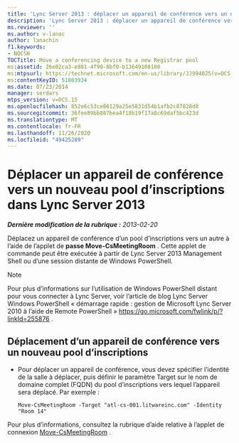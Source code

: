 ```yaml
---
title: 'Lync Server 2013 : déplacer un appareil de conférence vers un nouveau pool d’inscriptions'
description: 'Lync Server 2013 : déplacer un appareil de conférence vers un nouveau pool d’inscriptions.'
ms.reviewer: ''
ms.author: v-lanac
author: lanachin
f1.keywords:
- NOCSH
TOCTitle: Move a conferencing device to a new Registrar pool
ms:assetid: 26e02ca3-e881-4f90-8bf0-b13649108100
ms:mtpsurl: https://technet.microsoft.com/en-us/library/JJ994025(v=OCS.15)
ms:contentKeyID: 51803934
ms.date: 07/23/2014
manager: serdars
mtps_version: v=OCS.15
ms.openlocfilehash: 852e6c53ce86129a25e5831d54b1afb2c87828d8
ms.sourcegitcommit: 36fee89bb887bea4f18b19f17a8c69daf5bc423d
ms.translationtype: MT
ms.contentlocale: fr-FR
ms.lasthandoff: 11/26/2020
ms.locfileid: "49425289"
---
```

# <a name="move-a-conferencing-device-to-a-new-registrar-pool-in-lync-server-2013"></a>Déplacer un appareil de conférence vers un nouveau pool d’inscriptions dans Lync Server 2013

<div data-xmlns="http://www.w3.org/1999/xhtml">

<div class="topic" data-xmlns="http://www.w3.org/1999/xhtml" data-msxsl="urn:schemas-microsoft-com:xslt" data-cs="https://msdn.microsoft.com/">

<div data-asp="https://msdn2.microsoft.com/asp">



</div>

<div id="mainSection">

<div id="mainBody">

<span> </span>

_**Dernière modification de la rubrique :** 2013-02-20_

Déplacez un appareil de conférence d’un pool d’inscriptions vers un autre à l’aide de l’applet de **passe Move-CsMeetingRoom** . Cette applet de commande peut être exécutée à partir de Lync Server 2013 Management Shell ou d’une session distante de Windows PowerShell.

<div>


> [!NOTE]  
> Pour plus d’informations sur l’utilisation de Windows PowerShell distant pour vous connecter à Lync Server, voir l’article de blog Lync Server Windows PowerShell « démarrage rapide : gestion de Microsoft Lync Server 2010 à l’aide de Remote PowerShell » <A href="https://go.microsoft.com/fwlink/p/?linkid=255876">https://go.microsoft.com/fwlink/p/?linkId=255876</A> .



</div>

<div>


<div>

## <a name="moving-a-conferencing-device-to-a-new-registrar-pool"></a>Déplacement d’un appareil de conférence vers un nouveau pool d’inscriptions

  - Pour déplacer un appareil de conférence, vous devez spécifier l’identité de la salle à déplacer, puis définir le paramètre Target sur le nom de domaine complet (FQDN) du pool d’inscriptions vers lequel l’appareil sera déplacé. Par exemple :
    
        Move-CsMeetingRoom -Target "atl-cs-001.litwareinc.com" -Identity "Room 14"

</div>

Pour plus d’informations, consultez la rubrique d’aide relative à l’applet de connexion [Move-CsMeetingRoom](https://docs.microsoft.com/powershell/module/skype/Move-CsMeetingRoom) .

</div>

</div>

<span> </span>

</div>

</div>

</div>

